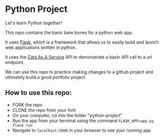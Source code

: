# Python Project

Let's learn Python together!

This repo contains the basic bare bones for a python web app.

It uses [Flask](https://pypi.org/project/Flask/), which is a framework that allows us to easily build and launch web applications written in python.

It uses the [Cats As A Service](https://cataas.com/) API to demonstrate a basic API call to a url endpoint.

We can use this repo to practice making changes to a github project and ultimately build a good portfolio project. 

## How to use this repo:
- FORK the repo
- CLONE the repo from your fork
- On your computer, cd into the folder "python-project"
- Run the app from your terminal using the command `FLASK_APP=app.py flask run`
- Navigate to `localhost:5000` in your browser to see your running app
